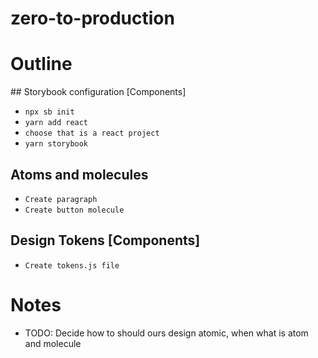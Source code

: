 # zero-to-production

# Outline
## Storybook configuration [Components]
- `npx sb init`
- `yarn add react`
- `choose that is a react project`
- `yarn storybook`
## Atoms and molecules
- `Create paragraph`
- `Create button molecule`
## Design Tokens [Components]
- `Create tokens.js file`

# Notes
- TODO: Decide how to should ours design atomic, when what is atom and molecule